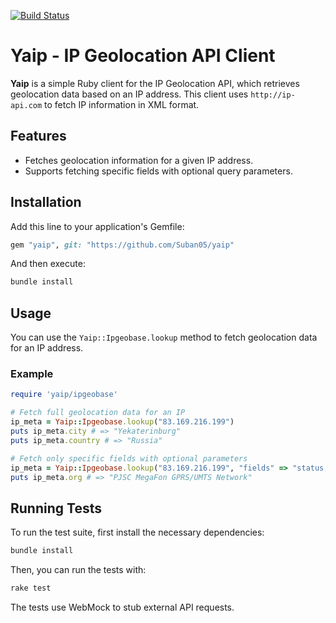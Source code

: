 [![Build Status](https://github.com/Suban05/enjoyWord/workflows/CI/badge.svg)](https://github.com/Suban05/yaip/actions)

# Yaip - IP Geolocation API Client

**Yaip** is a simple Ruby client for the IP Geolocation API, which retrieves geolocation data based on an IP address. This client uses `http://ip-api.com` to fetch IP information in XML format.

## Features

- Fetches geolocation information for a given IP address.
- Supports fetching specific fields with optional query parameters.

## Installation

Add this line to your application's Gemfile:

```ruby
gem "yaip", git: "https://github.com/Suban05/yaip"
```

And then execute:

```bash
bundle install
```

## Usage

You can use the `Yaip::Ipgeobase.lookup` method to fetch geolocation data for an IP address.

### Example

```ruby
require 'yaip/ipgeobase'

# Fetch full geolocation data for an IP
ip_meta = Yaip::Ipgeobase.lookup("83.169.216.199")
puts ip_meta.city # => "Yekaterinburg"
puts ip_meta.country # => "Russia"

# Fetch only specific fields with optional parameters
ip_meta = Yaip::Ipgeobase.lookup("83.169.216.199", "fields" => "status,org,country,zip,region")
puts ip_meta.org # => "PJSC MegaFon GPRS/UMTS Network"
```

## Running Tests

To run the test suite, first install the necessary dependencies:

```bash
bundle install
```

Then, you can run the tests with:

```bash
rake test
```

The tests use WebMock to stub external API requests.
